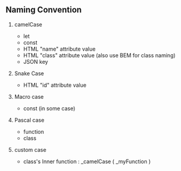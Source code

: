 

## Naming Convention

1. camelCase
   - let
   - const
   - HTML "name" attribute value
   - HTML "class" attribute value (also use BEM for class naming)
   - JSON key

2. Snake Case
    - HTML "id" attribute value

3. Macro case
    - const (in some case)

4. Pascal case
    - function
    - class
5. custom case
    - class's Inner function : _camelCase  ( _myFunction )


